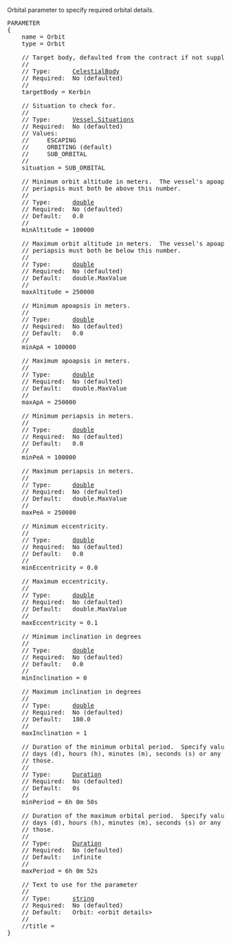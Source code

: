 Orbital parameter to specify required orbital details.
<pre>
PARAMETER
{
    name = Orbit
    type = Orbit

    // Target body, defaulted from the contract if not supplied.
    //
    // Type:      <a href="CelestialBody-Type">CelestialBody</a>
    // Required:  No (defaulted)
    //
    targetBody = Kerbin

    // Situation to check for.
    //
    // Type:      <a href="Enumeration-Type">Vessel.Situations</a>
    // Required:  No (defaulted)
    // Values:
    //     ESCAPING
    //     ORBITING (default)
    //     SUB_ORBITAL
    //
    situation = SUB_ORBITAL

    // Minimum orbit altitude in meters.  The vessel's apoapsis and
    // periapsis must both be above this number.
    //
    // Type:      <a href="Numeric-Type">double</a>
    // Required:  No (defaulted)
    // Default:   0.0
    //
    minAltitude = 100000

    // Maximum orbit altitude in meters.  The vessel's apoapsis and
    // periapsis must both be below this number.
    //
    // Type:      <a href="Numeric-Type">double</a>
    // Required:  No (defaulted)
    // Default:   double.MaxValue
    //
    maxAltitude = 250000

    // Minimum apoapsis in meters.
    //
    // Type:      <a href="Numeric-Type">double</a>
    // Required:  No (defaulted)
    // Default:   0.0
    //
    minApA = 100000

    // Maximum apoapsis in meters.
    //
    // Type:      <a href="Numeric-Type">double</a>
    // Required:  No (defaulted)
    // Default:   double.MaxValue
    //
    maxApA = 250000

    // Minimum periapsis in meters.
    //
    // Type:      <a href="Numeric-Type">double</a>
    // Required:  No (defaulted)
    // Default:   0.0
    //
    minPeA = 100000

    // Maximum periapsis in meters.
    //
    // Type:      <a href="Numeric-Type">double</a>
    // Required:  No (defaulted)
    // Default:   double.MaxValue
    //
    maxPeA = 250000

    // Minimum eccentricity.
    //
    // Type:      <a href="Numeric-Type">double</a>
    // Required:  No (defaulted)
    // Default:   0.0
    //
    minEccentricity = 0.0

    // Maximum eccentricity.
    //
    // Type:      <a href="Numeric-Type">double</a>
    // Required:  No (defaulted)
    // Default:   double.MaxValue
    //
    maxEccentricity = 0.1

    // Minimum inclination in degrees
    //
    // Type:      <a href="Numeric-Type">double</a>
    // Required:  No (defaulted)
    // Default:   0.0
    //
    minInclination = 0

    // Maximum inclination in degrees
    //
    // Type:      <a href="Numeric-Type">double</a>
    // Required:  No (defaulted)
    // Default:   180.0
    //
    maxInclination = 1

    // Duration of the minimum orbital period.  Specify values in years (y),
    // days (d), hours (h), minutes (m), seconds (s) or any combination of
    // those.
    //
    // Type:      <a href="Duration-Type">Duration</a>
    // Required:  No (defaulted)
    // Default:   0s
    //
    minPeriod = 6h 0m 50s

    // Duration of the maximum orbital period.  Specify values in years (y),
    // days (d), hours (h), minutes (m), seconds (s) or any combination of
    // those.
    //
    // Type:      <a href="Duration-Type">Duration</a>
    // Required:  No (defaulted)
    // Default:   infinite
    //
    maxPeriod = 6h 0m 52s

    // Text to use for the parameter
    //
    // Type:      <a href="String-Type">string</a>
    // Required:  No (defaulted)
    // Default:   Orbit: &lt;orbit details&gt;
    //
    //title =
}
</pre>
